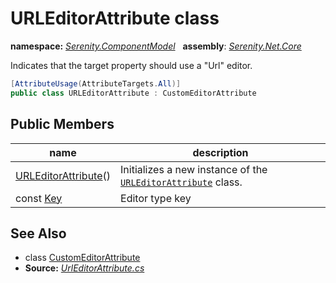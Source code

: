 # URLEditorAttribute class
**namespace:** *[Serenity.ComponentModel](../README.md#serenity.componentmodel-namespace)*   **assembly**: *[Serenity.Net.Core](../README.md)*

Indicates that the target property should use a "Url" editor.

```csharp
[AttributeUsage(AttributeTargets.All)]
public class URLEditorAttribute : CustomEditorAttribute
```

## Public Members

| name | description |
| --- | --- |
| [URLEditorAttribute](URLEditorAttribute/URLEditorAttribute.md)() | Initializes a new instance of the [`URLEditorAttribute`](URLEditorAttribute.md) class. |
| const [Key](URLEditorAttribute/Key.md) | Editor type key |

## See Also

* class [CustomEditorAttribute](CustomEditorAttribute.md)
* **Source:** *[UrlEditorAttribute.cs](https://github.com/serenity-is/Serenity/blob/master/src/Serenity.Net.Core/ComponentModel/PropertyGrid/EditorTypes/UrlEditorAttribute.cs)*
